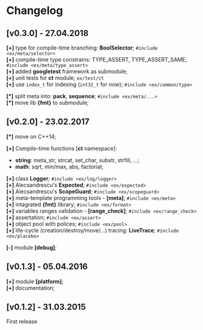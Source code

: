 # Changelog

## [v0.3.0] - 27.04.2018

**[+]** type for compile-time branching: **BoolSelector**; `#include <ex/meta/selector>`  
**[+]** compile-time type constrains: TYPE_ASSERT, TYPE_ASSERT_SAME; `#include <ex/meta/type_assert>`  
**[+]** added **googletest** framework as submodule;  
**[+]** unit tests for **ct** module; `ex/test/ct`  
**[+]** use `index_t` for indexing (`int32_t` for now); `#include <ex/common/type>`
  


**[*]** split meta into: **pack**, **sequence**; `#include <ex/meta/...>`  
**[*]** move lib **{fmt}** to submodule;

## [v0.2.0] - 23.02.2017

**[*]** move on C++14;

**[+]** Compile-time functions [**ct** namespace]:
* **string**: meta_str, strcat, set_char, substr, strfill, ...;
* **math**: sqrt, min/max, abs, factorial;  

**[+]** class **Logger**; `#include <ex/log/logger>`  
**[+]** Alecsandrescu's **Expected**; `#include <ex/expected>`  
**[+]** Alecsandrescu's **ScopeGuard**; `#include <ex/scopeguard>`  
**[+]** meta-template programming tools - **[meta]**; `#include <ex/meta>`   
**[+]** intagrated **{fmt}** library;  `#include <ex/format>`  
**[+]** variables ranges validation - **[range_check]**; `#include <ex/range_check>`   
**[+]** assertation; `#include <ex/assert>`   
**[+]** object pool with polices; `#include <ex/pool>`  
**[+]** life-cycle (creation/destroy/move/...) tracing: **LiveTrace**; `#include <ex/placebo>`  
  
**[-]** module **[debug]**;
  
## [v0.1.3] - 05.04.2016

**[+]** module **[platform]**;  
**[+]** documentation;


## [v0.1.2] - 31.03.2015

First release



